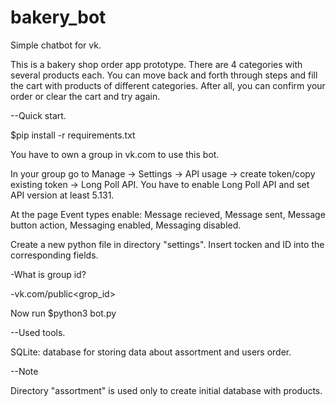 # bakery_bot
Simple chatbot for vk.

This is a bakery shop order app prototype. 
There are 4 categories with several products each. 
You can move back and forth through steps and fill the cart with products of different categories.
After all, you can confirm your order or clear the cart and try again.

--Quick start.

$pip install -r requirements.txt

You have to own a group in vk.com to use this bot. 

In your group go to Manage -> Settings -> API usage -> create token/copy existing token -> Long Poll API.
You have to enable Long Poll API and set API version at least 5.131.

At the page Event types enable: Message recieved, Message sent, Message button action, Messaging enabled, Messaging disabled. 

Create a new python file in directory "settings".
Insert tocken and ID into the corresponding fields.

-What is group id? 

-vk.com/public<grop_id>

Now run $python3 bot.py

--Used tools.

SQLite: database for storing data about assortment and users order.

--Note

Directory "assortment" is used only to create initial database with products.
